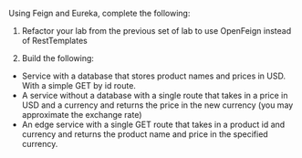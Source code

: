 Using Feign and Eureka, complete the following:

1. Refactor your lab from the previous set of lab to use OpenFeign instead of RestTemplates

2. Build the following:

* Service with a database that stores product names and prices in USD. With a simple GET by id route.
* A service without a database with a single route that takes in a price in USD and a currency and returns the price in the new currency (you may approximate the exchange rate)
* An edge service with a single GET route that takes in a product id and currency and returns the product name and price in the specified currency.
